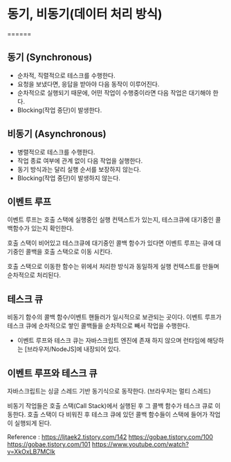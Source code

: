 # 동기, 비동기(데이터 처리 방식)
======

## 동기 (Synchronous)
- 순차적, 직렬적으로 테스크를 수행한다.
- 요청을 보냈다면, 응답을 받아야 다음 동작이 이루어진다.
- 순차적으로 실행되기 때문에, 어떤 작업이 수행중이라면
  다음 작업은 대기해야 한다.
- Blocking(작업 중단)이 발생한다.

## 비동기 (Asynchronous)
- 병렬적으로 테스크를 수행한다.
- 작업 종료 여부에 관계 없이 다음 작업을 실행한다.
- 동기 방식과는 달리 실행 순서를 보장하지 않는다.
- Blocking(작업 중단)이 발생하지 않는다.

## 이벤트 루프
이벤트 루프는 호출 스택에 실행중인 실행 컨텍스트가 있는지,
테스크큐에 대기중인 콜백함수가 있는지 확인한다.

호출 스택이 비어있고 테스크큐에 대기중인 콜백 함수가 있다면
이벤트 루프는 큐에 대기중인 콜백을 호출 스택으로 이동 시킨다.

호출 스택으로 이동한 함수는 위에서 처리한 방식과 동일하게
실행 컨텍스트를 만들며 순차적으로 처리된다.

## 테스크 큐
비동기 함수의 콜백 함수/이벤트 핸들러가 일시적으로 보관되는 곳이다.
이벤트 루프가 테스크 큐에 순차적으로 쌓인 콜백들을 순차적으로 빼서
작업을 수행한다.

- 이벤트 루프와 테스크 큐는 자바스크립트 엔진에 존재 하지 않으며
  런타임에 해당하는 [브라우저/NodeJS]에 내장되어 있다.

## 이벤트 루프와 테스크 큐
자바스크립트는 싱글 스레드 기반 동기식으로 동작한다.
(브라우저는 멀티 스레드)

비동기 작업들은 호출 스택(Call Stack)에서 실행된 후
그 콜백 함수가 테스크 큐로 이동한다.
호출 스택이 다 비워진 후 테스크 큐에 있던 콜백 함수들이
스택에 들어가 작업이 실행되게 된다.


Reference :
https://ljtaek2.tistory.com/142
https://gobae.tistory.com/100
https://gobae.tistory.com/101
https://www.youtube.com/watch?v=XkOxLB7MCIk
